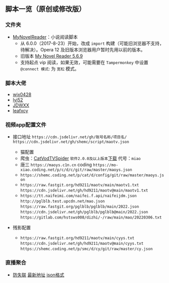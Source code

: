脚本一览（原创或修改版）
---------------
###  文件夹

- [MyNovelReader](MyNovelReader.user.js)：小说阅读脚本
  - 从 6.0.0（2017-8-23）开始，改成 `import` 构建（可能旧浏览器不支持，待解决）。Opera 12 及旧版本浏览器用户暂时先用以前的版本。
  - 旧版本 [My Novel Reader 5.6.9](https://github.com/shemc/script/raw/main/My%20Novel%20Reader%205.6.9.js)
  - 支持起点 vip 阅读，如果无效，可能需要在 `Tampermonkey` 中设置 `@connect 模式`: 为 `宽松` 模式。

###  脚本大佬
  -  [wjx0428](https://github.com/wjx0428/wjx/tree/main/oneself)
  -  [lyj52](https://github.com/lyj52/jzy)
  -  [JDWXX](https://github.com/JDWXX/ql_all)
  -  [leafxcy](https://github.com/leafxcy/JavaScript)
### 视频app配置文件

- 接口地址 `https://cdn.jsdelivr.net/gh/账号名称/项目名/`       `https://cdn.jsdelivr.net/gh/shemc/script/maotv.json`
  - 猫配置 
   - 爬虫：[CatVodTVSpider](https://github.com/catvod/CatVodTVSpider)                      `软件2.0.0及以上版本`[下载](https://wwi.lanzoui.com/izRMJv45llc) 代号：`miao`
   - 唐三 `https://maoys.c1n.cn`                      coding `https://mo-xiao.coding.net/p/c/d/c/git/raw/master/maoys.json`
   -   `https://shemc.coding.net/p/cat/d/config/git/raw/master/maoys.json`   
   -   `https://raw.fastgit.org/hd9211/maotv/main/maotv1.txt`  `https://cdn.jsdelivr.net/gh/hd9211/maotv@main/maotv1.txt` 
   -    `https://tt.naifeimi.com/naifei.f.api/naifeijdm.json`        `http://pglblb.test.upcdn.net/mao.json`  `https://raw.fastgit.org/pglblb/pglblb/main/2022.json`  `https://cdn.jsdelivr.net/gh/pglblb/pglblb@main/2022.json`  `https://gitlab.com/hstsws008/dizhi/-/raw/main/mao/20220306.txt`
      
 - 残影配置
   - `https://raw.fastgit.org/hd9211/maotv/main/cyys.txt`   `https://cdn.jsdelivr.net/gh/hd9211/maotv@main/cyys.txt`    `https://shemc.coding.net/p/smc/d/cy/git/raw/master/cy.json`

### 直播聚合 
 - [防失联](https://www.ebay.com/usr/xiar2792) [最新地址](api.hclyz.com:81/mf/yuncaidan.txt) [json格式](http://api.hclyz.com:81/mf/json.txt)
